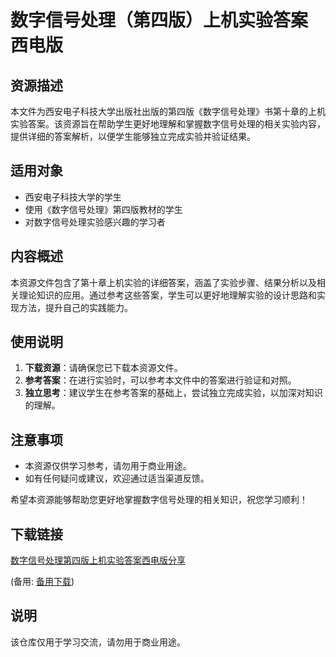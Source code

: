 # 数字信号处理（第四版）上机实验答案 西电版

## 资源描述

本文件为西安电子科技大学出版社出版的第四版《数字信号处理》书第十章的上机实验答案。该资源旨在帮助学生更好地理解和掌握数字信号处理的相关实验内容，提供详细的答案解析，以便学生能够独立完成实验并验证结果。

## 适用对象

- 西安电子科技大学的学生
- 使用《数字信号处理》第四版教材的学生
- 对数字信号处理实验感兴趣的学习者

## 内容概述

本资源文件包含了第十章上机实验的详细答案，涵盖了实验步骤、结果分析以及相关理论知识的应用。通过参考这些答案，学生可以更好地理解实验的设计思路和实现方法，提升自己的实践能力。

## 使用说明

1. **下载资源**：请确保您已下载本资源文件。
2. **参考答案**：在进行实验时，可以参考本文件中的答案进行验证和对照。
3. **独立思考**：建议学生在参考答案的基础上，尝试独立完成实验，以加深对知识的理解。

## 注意事项

- 本资源仅供学习参考，请勿用于商业用途。
- 如有任何疑问或建议，欢迎通过适当渠道反馈。

希望本资源能够帮助您更好地掌握数字信号处理的相关知识，祝您学习顺利！

## 下载链接
[数字信号处理第四版上机实验答案西电版分享](https://pan.quark.cn/s/d022e0f8610e) 

(备用: [备用下载](https://pan.baidu.com/s/15DerRTU-mh7j-6Lny1eiCQ?pwd=1234))

## 说明

该仓库仅用于学习交流，请勿用于商业用途。
